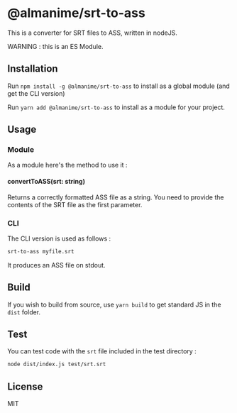 # @almanime/srt-to-ass

This is a converter for SRT files to ASS, written in nodeJS.

WARNING : this is an ES Module.

## Installation

Run `npm install -g @almanime/srt-to-ass` to install as a global module (and get the CLI version)

Run `yarn add @almanime/srt-to-ass` to install as a module for your project.

## Usage

### Module

As a module here's the method to use it :

#### convertToASS(srt: string)

Returns a correctly formatted ASS file as a string. You need to provide the contents of the SRT file as the first parameter.

### CLI

The CLI version is used as follows :

```sh
srt-to-ass myfile.srt
```

It produces an ASS file on stdout.

## Build

If you wish to build from source, use `yarn build` to get standard JS in the `dist` folder.

## Test

You can test code with the `srt` file included in the test directory :

```sh
node dist/index.js test/srt.srt
```

## License

MIT
